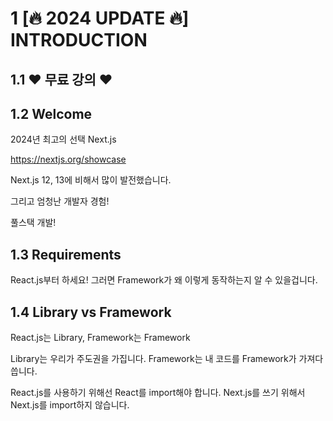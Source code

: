 # 1 [🔥 2024 UPDATE 🔥] INTRODUCTION

## 1.1 ❤️ 무료 강의 ❤️

## 1.2 Welcome

2024년 최고의 선택 Next.js

https://nextjs.org/showcase

Next.js 12, 13에 비해서 많이 발전했습니다.

그리고 엄청난 개발자 경험!

풀스택 개발!

## 1.3 Requirements

React.js부터 하세요! 그러면 Framework가 왜 이렇게 동작하는지 알 수 있을겁니다.

## 1.4 Library vs Framework

React.js는 Library, Framework는 Framework

Library는 우리가 주도권을 가집니다. Framework는 내 코드를 Framework가 가져다 씁니다.

React.js를 사용하기 위해선 React를 import해야 합니다. Next.js를 쓰기 위해서 Next.js를 import하지 않습니다.

<title>을 바꾸려면 React.js에서는 내가 직접 해야 하는데, Next.js는 알아서 해줍니다.

## 1.5 Old vs New Version

이전까지 Page Router를 사용했다면 이제는 App router를 사용합니다. Data fetching이 엄청나게 바뀌었지만, 여전히 Page Router를 사용할 수 있습니다.

## 1.6 Project Setup

자동으로 딸깍

```bash
npx create-next-app@latest --typescript
```

그런데 조금 더 수동으로 해봅시다.

```bash
npm init -y
echo 'node_modules\n.next\n' >> .gitignore
npm install react@latest next@latest react-dom@latest
mkdir app
touch app/page.tsx
```

- app/page.tsx

오, React를 import하지 않아도 동작한다구?

```tsx
export default function Tomato() {
  return <h1>Hello Next</h1>;
}
```

- package.json

```bash
  "scripts": {
    "dev": "next dev"
  },
```

# 2 [🔥 2024 UPDATE 🔥] ROUTING

## 2.0 Introduction

Next.js는 우리 디렉토리 구조를 읽을겁니다. 주의하실 점이 있습니다. 반드시 폴더 이름은 app이여야 합니다. 그리고 page.tsx여야 합니다. page의 Component이름은 상관 없습니다.

react를 import하지 않아도 됩니다.

## 2.1 Defining Routes

page.tsx가 있어야 rendering합니다. 없으면 URL이 동작하지 않습니다. app안에 components 폴더를 만들기도 하고, 공식 홈페이지에서 그렇게 알려주기도 하며, 많은 사람들이 그렇게 사용하지만 저는 그러진 않습니다.

## 2.2 Not Found Routes

app/not-found.tsx는 not-found page를 설정할 수 있습니다.

<Link>를 사용해봅시다.

usePathname()이란 것도 있습니다. 파일 첫 줄에 “use client”를 작성해야 합니다.

```tsx
"use client";

import Link from "next/link";
import { usePathname } from "next/navigation";

export default function Navigation() {
  const path = usePathname();
  return (
    <nav>
      <ul>
        <li>
          <Link href="/">Home</Link> {path === "/" ? "🔥" : ""}
        </li>
        <li>
          <Link href="/about-us">About Us</Link>{" "}
          {path === "/about-us" ? "🔥" : ""}
        </li>
      </ul>
    </nav>
  );
}
```

## 2.3 SSR vs CSR

React.js는 Client Side에서 Rendering합니다. HTML에 아무것도 없습니다.

그래서 React가 준비된 뒤에 렌더링이 진행됩니다. 그래서 시간이 걸립니다.

검색엔진은 HTML을 보고 SEO를 합니다.

Next.js로 만든 프로그램은 HTML에 내용이 있습니다.

모든~~~ component는 서버에서 렌더링 됩니다. “use client”라고 선언한 컴포넌트도 먼저 백엔드에서 렌더링됩니다.

## 2.4 Hydration

Hard navigation

React가 hydrated되었다.

React가 로드되면 anchor는 React component가 됩니다.

hydration은 단순한 HTML을 React component로 변환하는 것.

## 2.5 'use client'

모든 Component는 Server side rendering 합니다.

모든 Component는 hydration하지 않음.`”use client”`가 선언된 Client만 hydrated 됩니다.

backend render fronted hydrated 합니다.

`“use client”`가 선언되지 않으면 모두 Server Component입니다. 이렇게 하는 이유는 use client가 선언되지 않은 컴포넌트는 JavaScript를 적용할 필요 없기 때문에 JavaScript를 로드하지 않습니다.

Server Side Rendering은 Data Fetching에 엄청난 강점을 가집니다.

## 2.6 Recap

“use client”를 사용하면 해당 파일에 있는 컴포넌트는 모두 client component입니다. client component가 있는 파일에서는 server component를 import할 수는 없지만 props로 전달받을 수는 있습니다.

## 2.7 Layouts

모든 Component는 URL을 보고 필요한 컴포넌트만 렌더링됩니다. 해당 컴포넌트가 렌더링 되기 전에 layout 컴포넌트 먼저 렌더링 됩니다.

```tsx
import Navigation from "../components/navigation";

export const metadata = {
  title: "Next.js",
  description: "Generated by Next.js",
};

export default function RootLayout({
  children,
}: {
  children: React.ReactNode;
}) {
  return (
    <html lang="en">
      <body>
        <Navigation />
        {children}
      </body>
    </html>
  );
}
```

레이아웃이 여러개라면? 하위 폴더에 layout.tsx를 만들면 됩니다. 다만 해당 Layout에는 html과 body가 없어야 합니다.

```tsx
export default function Layout({ children }: { children: React.ReactNode }) {
  return (
    <div>
      {children}
      &copy; Next JS is great!
    </div>
  );
}
```

레이아웃은 중첩됩니다! Layout < Layout < Layout

Layout은 덮어씌워지지 않고, 중첩됩니다!

## 2.8 Metadata

Route group을 사용하려면 디렉토리 이름을 ()로 묶어줍니다.

메타데이터는 중첩되지 않고 병합됩니다…?

페이지나 레이아웃만 메타데이터를 내보낼 수 있고, 컴포넌트는 할 수 없습니다.

메타데이터는 서버 컴포넌트에만 있습니다. 클라이언트 컴포넌트에는 없습니다.

메타데이터가 동적일 수도 있습니다.

## 2.9 Dynamic Routes

[ ] 로 된 폴더를 만들면 Dynamic Route를 할 수 있습니다. 그리고 props로 route정보를 받아올 수 있습니다.

# 3 [🔥 2024 UPDATE 🔥] DATA FETCHING

## 3.0 Introduction

## 3.1 Client Side

## 3.2 Server Side

## 3.3 Loading Components

## 3.4 Parallel Requests

Promise.all()을 사용하면 fetching을 동시에 병렬적으로 할 수 있습니다.

- app/(home)/page.tsx

```tsx
import Link from "next/link";

export const metadata = {
  title: "Home",
};

export const API_URL = "https://nomad-movies.nomadcoders.workers.dev/movies";

async function getMovies() {
  await new Promise((resolve) => setTimeout(resolve, 1000));
  const response = await fetch(API_URL);
  const json = await response.json();
  return json;
}

export default async function HomePage() {
  const movies = await getMovies();
  return (
    <div>
      {movies.map((movie) => (
        <li key={movie.id}>
          <Link href={`movies/${movie.id}`}>{movie.title}</Link>
        </li>
      ))}
    </div>
  );
}
```

- app/(movies)/movies/[id]/pages.tsx

```tsx
import { API_URL } from "../../../(home)/page";

async function getMovie(id: string) {
  console.log(`Fetching movies: ${Date.now()}`);
  await new Promise((resolve) => setTimeout(resolve, 5000));
  const response = await fetch(API_URL + `/${id}`);
  return await response.json();
}

async function getVideos(id: string) {
  console.log(`Fetching videos: ${Date.now()}`);
  await new Promise((resolve) => setTimeout(resolve, 5000));
  const response = await fetch(API_URL + `/${id}/videos`);
  return await response.json();
}

export default async function MovieDetail({
  params: { id },
}: {
  params: {
    id: string;
  };
}) {
  console.log("============");
  console.log("start fetching");
  const [movie, video] = await Promise.all([getMovie(id), getVideos(id)]);
  console.log("end fetching");
  return <h1>{movie.title}</h1>;
}
```

## 3.5 Suspense

React.js에서 제공하는 기능인 `<Suspense>`를 사용하면 요청을 모두 기다리지 않아도 됩니다.

지금까지 요청은 진화해 왔습니다.

1. 1번 요청 → 1번 요청 끝 → 2번 요청 → 2번 요청 끝 → 렌더링
2. 1번, 2번 동시 요청 → 모두 요청 끝 → 렌더링
3. 이제는 1번, 2번 동시 요청 → 각자 요청 끝나면 렌더링

## 3.6 Recap

## 3.7 Error Handling

error.tsx파일을 만들기만 하면 됩니다. 주의사항은 page.tsx가 있는 곳에만 적용된다는 점!

## 3.8 Conclusions

# 4 [🔥 2024 UPDATE 🔥] DEPLOYMENT

## 4.0 Introduction

## 4.1 CSS Modules

Next.js에서는 CSS Module을 바로 사용할 수 있습니다. 물론 Styled Components, Tailwind CSS, chakra등 쓰고 싶은 것 모두 사용할 수 있습니다.

Global CSS부터 해봅시다. styles/global.css에 기본적인 CSS를 설정하고 app/layout.tsx에 import합니다.

가장 기본적인 CSS 적용방법이죠? 그 다음 CSS Module을 사용해봅시다.

- ../styles/navigation.module.css

```css
.nav {
  background-color: red;
  padding: 50px 100px;
}

.nav ul {
  display: flex;
}

.list {
  display: flex;
}
```

```tsx
"use client";

import Link from "next/link";
import { usePathname } from "next/navigation";
import styles from "../styles/navigation.module.css";

export default function Navigation() {
  const path = usePathname();
  return (
    <nav className={styles.nav}>
      <ul className={styles.list}>
        <li>
          <Link href="/">Home</Link> {path === "/" ? "🔥" : ""}
        </li>
        <li>
          <Link href="/about-us">About Us</Link>{" "}
          {path === "/about-us" ? "🔥" : ""}
        </li>
      </ul>
    </nav>
  );
}
```

## 4.2 Movie Styles

CSS는 복붙하시고, 새로 알아볼 것은 useRoute()입니다. 이미지를 클릭했을 때에도 이동하도록 변경하고 싶어요.

```tsx
"use client";

import Link from "next/link";
import styles from "../styles/movie.module.css";
import { useRouter } from "next/navigation";

interface IMovieProps {
  title: string;
  id: string;
  poster_path: string;
}

export default function Movie({ title, id, poster_path }: IMovieProps) {
  const router = useRouter();
  const onClick = () => {
    router.push(`/movies/${id}`);
  };
  return (
    <div className={styles.movie}>
      <img src={poster_path} alt={title} onClick={onClick} />
      <Link href={`/movies/${id}`}>{title}</Link>
    </div>
  );
}
```

## 4.3 Movie Trailers

CSS 적용

## 4.4 Dynamic Metadata

코드 챌린지!

- /movies/:id/credits
- /movies/:id/providers
- /movies/:id/similar

Metadata도 동적으로 바꿀 수 있습니다.

또한 메타데이터에서 API를 요청해도 성능에 문제가 없습니다. 어짜피 Next.js 14에서는 캐싱되거든요.

```tsx
import { Suspense } from "react";
import MovieInfo, { getMovie } from "../../../../components/movie-info";
import MovieVideos from "../../../../components/movie-videos";

interface IParams {
  params: {
    id: string;
  };
}

export async function generateMetadata({ params: { id } }: IParams) {
  const movie = await getMovie(id);
  return {
    title: movie.title,
  };
}

export default async function MovieDetailPage({ params: { id } }: IParams) {
  return (
    <div>
      <Suspense fallback={<h1>Loading movie info</h1>}>
        <MovieInfo id={id} />
      </Suspense>
      <Suspense fallback={<h1>Loading movie video</h1>}>
        <MovieVideos id={id} />
      </Suspense>
    </div>
  );
}
```

## 4.5 Deployment

Next.js의 page.tsx에서는 아무거나 export할 수 없습니다. URL은 constants.ts로 옮겨줍시다.

package.json을 수정해줍시다.

```json
{
  "name": "nomadcoders-nextjs-for-beginners",
  "version": "1.0.0",
  "main": "index.js",
  "scripts": {
    "dev": "next dev",
    "build": "next build",
    "start": "next start"
  },
  "keywords": [],
  "author": "",
  "license": "MIT",
  "description": "",
  "dependencies": {
    "next": "^14.2.4",
    "react": "^18.3.1",
    "react-dom": "^18.3.1"
  },
  "devDependencies": {
    "@types/node": "20.14.8",
    "@types/react": "18.3.3",
    "typescript": "5.5.2"
  }
}
```

그리고 prefetch… component가 렌더링되면 해당되는 children을 미리 fetch합니다. 화면에 rendering되는 순간 미리 fetch하기 때문에 유저는 기다릴 필요가 없게 됩니다.

prefetch는 production에서 동작합니다.

Keep in mind: `prefetch` is `true` by default. 💖

```tsx
<Link prefetch href={`/movies/${id}`}>
  {title}
</Link>
```

# 5 [NEXT 12] INTRODUCTION

## 5.1 Welcome

Next.js는 가장 좋아하고 이 사이트 또한 Next.js로 만들어졌습니다.

시간 절약하고, 왜 많은 기업들이 Next.js를 선택하는지 알 수 있습니다.

Tictok, Twitch, Github copilot, Binance, Marvel, Expo, Ferrari, Framer등 많은 회사들이 도입했습니다.

## 5.2 Requirements

React.js의 state, props, routing, render에 대해 알고 있어야 합니다.

기본만 알고 있으면 됩니다.

## 5.3 Creating a Project

아래 코드 다운로드

https://github.com/nomadcoders/nextjs-fundamentals/commit/7ca6414b11a21643dcd17f356d7f8069ade71c6d

```bash
npm i react@17.0.2 react-dom@17.0.2 next@12.0.7
npm i -D eslint@8.4.1 eslint-config-next@12.0.7
```

```json
{
  "name": "nextjs-intro",
  "private": true,
  "scripts": {
    "dev": "next dev",
    "build": "next build",
    "start": "next start",
    "lint": "next lint"
  },
  "dependencies": {
    "next": "12.0.7",
    "react": "17.0.2",
    "react-dom": "17.0.2"
  },
  "devDependencies": {
    "eslint": "8.4.1",
    "eslint-config-next": "12.0.7"
  }
}
```

# 6 [NEXT 12] FRAMEWORK OVERVIEW

## 6.0 Library vs Framework

Library는 여러분들이 Library를 사용합니다. Framework는 여러분이 작성한 코드를 Framework가 사용합니다.

React.js를 사용할 때는 폴더 구조를 여러분이 정하면 됩니다. Next.js를 사용할 땐 폴더 구조를 따라야 합니다.

Framework에서는 추상화되어있습니다.

about.js를 만들면 자동으로 URL /about Routing이 됩니다.

## 6.1 Pages

Next.js가 알아서 파일 이름을 Routing합니다. React router같은 것은 필요 없습니다.

파일의 이름이 중요합니다. 컴포넌트의 이름은 중요하지 않습니다.

중요한 점은 export default입니다.

404 Not found도 제공합니다.

앱의 home은 index입니다.

JSX도 잘 동작합니다. JSX를 사용하기 위해 .jsx로 바꿀 필요도 없고, import React를 할 필요도 없습니다.

다만, useEffect(), useState()를 사용해야 한다면 import React해야 합니다.

## 6.3 Routing

Navigation Component을 알아봅시다. components/NavBar.js를 만듭시다.

주의할 점은 `<a>`를 사용해서 href로 이동하면 안됩니다.

`<a>`로 이동하면 모든 페이지가 reloading되는데, 그걸 원하지 않습니다. <a>로는 client side navigation을 할 수 없습니다.

`<Link>`가 필요합니다. `<Link>`와 `<a>`를 같이 사용해야 합니다.

Next.js v13에서는 `<a>`를 사용하지 않아도 됩니다.

Router 정보는 `next/router`의 `useRouter()`에서 제공합니다.

- pages/index.js

```jsx
import NavBar from ". ./components/NavBar";

export default function Home() {
  return (
    <div>
      <NavBar />
      <h1>Hello</h1>
    </div>
  );
}
```

- pages/about.js

```jsx
import NavBar from "../components/NavBar";

export default function Potato() {
  return (
    <div>
      <NavBar />
      <h1>About</h1>
    </div>
  );
}
```

- components/NavBar.js

```jsx
import Link from "next/link";
import { useRouter } from "next/router";

export default function NavBar() {
  const router = useRouter();
  return (
    <nav>
      <Link href="/">
        <a style={{ color: router.pathname === "/" ? "red" : "blue" }}>Home</a>
      </Link>
      <Link href="/about">
        <a style={{ color: router.pathname === "/about" ? "red" : "blue" }}>
          About
        </a>
      </Link>
    </nav>
  );
}
```

## 6.4 CSS Modules

CSS Module을 사용해봅시다.

className을 사용하면 됩니다.

className을 사용하면 HTML으로 변환됐을 때 class 이름이 암호화됩니다.

```css
.link {
  text-decoration: none;
}

.active {
  color: tomato;
}
```

```jsx
import Link from "next/link";
import { useRouter } from "next/router";
import styles from "./NavBar.module.css";

export default function NavBar() {
  const router = useRouter();
  return (
    <nav>
      <Link href="/">
        <a
          className={`${styles.link} ${
            router.pathname === "/" ? styles.active : ""
          }`}
        >
          Home
        </a>
      </Link>
      <Link href="/about">
        <a
          className={[
            styles.link,
            router.pathname === "/about" ? styles.active : "",
          ].join(" ")}
        >
          About
        </a>
      </Link>
    </nav>
  );
}
```

근데 은근 이거 불편합니다.

## 6.5 Styles JSX

vercel에서 만든 styled-jsx를 사용해봅시다. NextJS에서 사용하는 방법입니다.

```jsx
import NavBar from "../components/NavBar";

export default function Home() {
  return (
    <div>
      <NavBar />
      <h1 className="active">Hello</h1>
      <style jsx>{`
        a {
          color: white;
        }
      `}</style>
    </div>
  );
}
```

```jsx
import Link from "next/link";
import { useRouter } from "next/router";

export default function NavBar() {
  const router = useRouter();
  return (
    <nav>
      <Link href="/">
        <a className={router.pathname === "/" ? "active" : ""}>Home</a>
      </Link>
      <Link href="/about">
        <a className={router.pathname === "/about" ? "active" : ""}>About</a>
      </Link>
      <style jsx>{`
        nav {
          background-color: tomato;
        }
        a {
          text-decoration: none;
        }
        .active {
          color: yellow;
        }
      `}</style>
    </nav>
  );
}
```

장점은 className을 짓는데 머리 쓸 필요가 없다는 겁니다. 그리고 해당 Component에만 적용됩니다.

## 6.6 Custom App

App Component, App Page에 대해서 배워봅시다.

global style을 사용하고 싶다면 `<style jsx global>`

styled-jsx에서는 page별로 생각해야 합니다.

`<NavBar>`를 하나하나 복사하고 싶지도 않고, `<style jsx global>`을 하나하나 복사하고 싶지도 않습니다.

그럴 때 필요한 것은 `_app.js`입니다.

index.js를 렌더링 하기 전에 \_app.js를 먼저 봅니다.

about.js를 렌더링 하기 전에 \_app.js를 먼저 봅니다.

\_app.js는 이렇게 생겼습니다.

- pages/\_app.js

```jsx
export default function MyApp({ Component, pageProps }) {
  return <Component {...pageProps} />;
}
```

이걸 수정하는겁니다.

- pages/\_app.js

```jsx
import NavBar from "../components/NavBar";
import "../styles/globals.css";

export default function MyApp({ Component, pageProps }) {
  return (
    <>
      <NavBar />
      <Component {...pageProps} />
    </>
  );
}
```

- components/NavBar.js

```jsx
import Link from "next/link";
import { useRouter } from "next/router";

export default function NavBar() {
  const router = useRouter();
  return (
    <nav>
      <Link href="/">
        <a className={router.pathname === "/" ? "active" : ""}>Home</a>
      </Link>
      <Link href="/about">
        <a className={router.pathname === "/about" ? "active" : ""}>About</a>
      </Link>
      <style jsx>{`
        a {
          text-decoration: none;
        }
        .active {
          color: tomato;
        }
      `}</style>
    </nav>
  );
}
```

또 중요한 점은 global.css를 컴포넌트에서는 import할 수 없도록 막아놨습니다. 오직 \*.module.css를 사용하도록 강제합니다.

그런데 \_app.js에서는 가능합니다.

## 6.7 Recap

- pages
- static pre rendering
- css module
- styled-jsx
  - global property
- \_app.js

# 7 [NEXT 12] PRACTICE PROJECT

## 7.0 Patterns

사람들이 엄청 자주 사용하는 패턴을 봅시다. layout pattern입니다!

## 7.1 Fetching Data

ReactJS에서 하듯이, useEffect()를 사용한 fetch를 해봅시다.

## 7.2 Redirect and Rewrite

API를 숨겨봅시다.

redirect를 하면 유저의 URL이 변경되고 Rewrite하면 URL이 변경되지 않습니다.

.env도 사용합니다.

## 7.3 Server Side Rendering

이름이 중요합니다! 이 코드는 서버에서 동작합니다! 이제 서버에서 API를 호출할 수 있습니다!

```

export async function getServerSideProps() {
  const { results } = await (
    await fetch(`http://localhost:3000/api/movies`)
  ).json();
  return {
    props: {
      results,
    },
  };
}

```

## 7.4 Recap

## 7.5 Dynamic Routes

파일 이름을 [ variables ].js로 설정하면 Dynamic Route가 됩니다.

변수는 useRouter() Hook으로 받아올 수 있습니다.

- pages/movies/[id].js

```jsx
import { useRouter } from "next/router";

export default function Detail() {
  const router = useRouter();
  console.log(router);
  return "detail";
}
```

## 7.6 Movie Detail

사진을 클릭해도 이동하고 싶다면 router = useRouter() router.push()를 사용합시다!

`<Link href=”” as=””>` href가 query로 못생겨진다면 as로 바꿀 수 있습니다.
